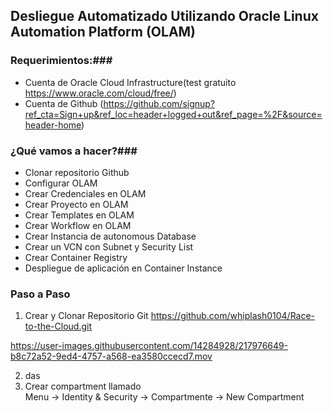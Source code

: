 ## Desliegue Automatizado Utilizando Oracle Linux Automation Platform (OLAM) ##

### Requerimientos:###
- Cuenta de Oracle Cloud Infrastructure(test gratuito https://www.oracle.com/cloud/free/)
- Cuenta de Github (https://github.com/signup?ref_cta=Sign+up&ref_loc=header+logged+out&ref_page=%2F&source=header-home)

### ¿Qué vamos a hacer?###

- Clonar repositorio Github
- Configurar OLAM
- Crear Credenciales en OLAM
- Crear Proyecto en OLAM
- Crear Templates en OLAM
- Crear Workflow en OLAM
- Crear Instancia de autonomous Database
- Crear un VCN con Subnet y Security List
- Crear Container Registry 
- Despliegue de aplicación en Container Instance 

### Paso a Paso ##
1. Crear y Clonar Repositorio Git https://github.com/whiplash0104/Race-to-the-Cloud.git
   

https://user-images.githubusercontent.com/14284928/217976649-b8c72a52-9ed4-4757-a568-ea3580ccecd7.mov


2. das
3. Crear compartment llamado  
	Menu -> Identity & Security -> Compartmente -> New Compartment
